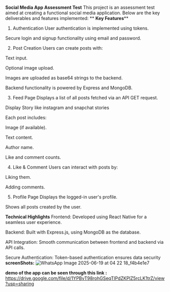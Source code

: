 **Social Media App Assessment Test**
This project is an assessment test aimed at creating a functional social media application. Below are the key deliverables and features implemented:
**
**Key Features****
1. Authentication
User authentication is implemented using tokens.

Secure login and signup functionality using email and password.

2. Post Creation
Users can create posts with:

Text input.

Optional image upload.

Images are uploaded as base64 strings to the backend.

Backend functionality is powered by Express and MongoDB.

3. Feed Page
Displays a list of all posts fetched via an API GET request.

Display Story like instagram and snapchat stories

Each post includes:

Image (if available).

Text content.

Author name.

Like and comment counts.

4. Like & Comment
Users can interact with posts by:

Liking them.

Adding comments.

5. Profile Page
Displays the logged-in user's profile.

Shows all posts created by the user.

**Technical Highlights**
Frontend: Developed using React Native for a seamless user experience.

Backend: Built with Express.js, using MongoDB as the database.

API Integration: Smooth communication between frontend and backend via API calls.

Secure Authentication: Token-based authentication ensures data security
**screenShots:**
![WhatsApp Image 2025-06-19 at 04 22 18_f4b4e1e7](https://github.com/user-attachments/assets/02ae024f-6a74-4f8f-ab8b-22559ab41c30)





**demo of the app can be seen through this link :**  https://drive.google.com/file/d/1YPBvT98rohGSeqTIPdZKPlZ5rcLK1trZ/view?usp=sharing

